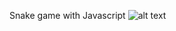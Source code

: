 Snake game with Javascript
![alt text](https://github.com/[kjpavs]/[snake-game-with-javascript]/blob/[branch]/image.jpg?raw=true)
